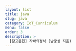 ```yaml
---
layout: list
title: java
slug: java
category: IoT_Curriculum
menu: false
order: 3
description: >
  [참고문헌] 자바의정석 (남궁성 지음)
---
```

